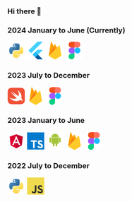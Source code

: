 ### Hi there 👋

<!--
**aknurkappar/aknurkappar** is a ✨ _special_ ✨ repository because its `README.md` (this file) appears on your GitHub profile.

Here are some ideas to get you started:

- 🔭 I’m currently working on ...
- 🌱 I’m currently learning ...
- 👯 I’m looking to collaborate on ...
- 🤔 I’m looking for help with ...
- 💬 Ask me about ...
- 📫 How to reach me: ...
- 😄 Pronouns: ...
- ⚡ Fun fact: ...
-->



<h3>2024 January to June (Currently)</h3>
<div>
<img src="assets/python-original.svg" width="40"/>
<img src="assets/flutterio-icon.svg" width="40"/>
<img src="assets/firebase-icon.svg" width="40"/>
<img src="assets/figma-icon.svg" width="40"/>
</div>


<h3>2023 July to December</h3>
<div>
<img src="assets/swift-original.svg" width="40"/>
<img src="assets/firebase-icon.svg" width="40"/>
<img src="assets/figma-icon.svg" width="40"/>
</div>

<h3>2023 January to June</h3>
<div>
<img src="assets/angular.svg" width="40"/>
<img src="assets/typescript-original.svg" width="40"/>
<img src="assets/android-original-wordmark.svg" width="40"/>
<img src="assets/firebase-icon.svg" width="40"/>
<img src="assets/figma-icon.svg" width="40"/>
</div>


<h3>2022 July to December</h3>
<div>
<img src="assets/python-original.svg" width="40"/>
<img src="assets/javascript-original.svg" width="40"/>
</div>